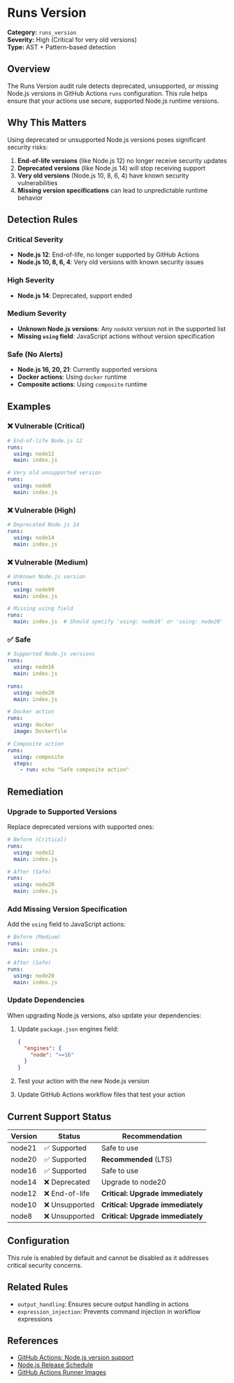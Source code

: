 # Runs Version

**Category:** `runs_version`  
**Severity:** High (Critical for very old versions)  
**Type:** AST + Pattern-based detection

## Overview

The Runs Version audit rule detects deprecated, unsupported, or missing Node.js versions in GitHub Actions `runs` configuration. This rule helps ensure that your actions use secure, supported Node.js runtime versions.

## Why This Matters

Using deprecated or unsupported Node.js versions poses significant security risks:

1. **End-of-life versions** (like Node.js 12) no longer receive security updates
2. **Deprecated versions** (like Node.js 14) will stop receiving support
3. **Very old versions** (Node.js 10, 8, 6, 4) have known security vulnerabilities
4. **Missing version specifications** can lead to unpredictable runtime behavior

## Detection Rules

### Critical Severity

- **Node.js 12**: End-of-life, no longer supported by GitHub Actions
- **Node.js 10, 8, 6, 4**: Very old versions with known security issues

### High Severity

- **Node.js 14**: Deprecated, support ended

### Medium Severity

- **Unknown Node.js versions**: Any `nodeXX` version not in the supported list
- **Missing `using` field**: JavaScript actions without version specification

### Safe (No Alerts)

- **Node.js 16, 20, 21**: Currently supported versions
- **Docker actions**: Using `docker` runtime
- **Composite actions**: Using `composite` runtime

## Examples

### ❌ Vulnerable (Critical)

```yaml
# End-of-life Node.js 12
runs:
  using: node12
  main: index.js

# Very old unsupported version
runs:
  using: node8
  main: index.js
```

### ❌ Vulnerable (High)

```yaml
# Deprecated Node.js 14
runs:
  using: node14
  main: index.js
```

### ❌ Vulnerable (Medium)

```yaml
# Unknown Node.js version
runs:
  using: node99
  main: index.js

# Missing using field
runs:
  main: index.js  # Should specify 'using: node16' or 'using: node20'
```

### ✅ Safe

```yaml
# Supported Node.js versions
runs:
  using: node16
  main: index.js

runs:
  using: node20
  main: index.js

# Docker action
runs:
  using: docker
  image: Dockerfile

# Composite action
runs:
  using: composite
  steps:
    - run: echo "Safe composite action"
```

## Remediation

### Upgrade to Supported Versions

Replace deprecated versions with supported ones:

```yaml
# Before (Critical)
runs:
  using: node12
  main: index.js

# After (Safe)
runs:
  using: node20
  main: index.js
```

### Add Missing Version Specification

Add the `using` field to JavaScript actions:

```yaml
# Before (Medium)
runs:
  main: index.js

# After (Safe)
runs:
  using: node20
  main: index.js
```

### Update Dependencies

When upgrading Node.js versions, also update your dependencies:

1. Update `package.json` engines field:
   ```json
   {
     "engines": {
       "node": ">=16"
     }
   }
   ```

2. Test your action with the new Node.js version
3. Update GitHub Actions workflow files that test your action

## Current Support Status

| Version | Status | Recommendation |
|---------|---------|----------------|
| node21 | ✅ Supported | Safe to use |
| node20 | ✅ Supported | **Recommended** (LTS) |
| node16 | ✅ Supported | Safe to use |
| node14 | ❌ Deprecated | Upgrade to node20 |
| node12 | ❌ End-of-life | **Critical: Upgrade immediately** |
| node10 | ❌ Unsupported | **Critical: Upgrade immediately** |
| node8 | ❌ Unsupported | **Critical: Upgrade immediately** |

## Configuration

This rule is enabled by default and cannot be disabled as it addresses critical security concerns.

## Related Rules

- `output_handling`: Ensures secure output handling in actions
- `expression_injection`: Prevents command injection in workflow expressions

## References

- [GitHub Actions: Node.js version support](https://docs.github.com/en/actions/creating-actions/metadata-syntax-for-github-actions#runs-for-javascript-actions)
- [Node.js Release Schedule](https://nodejs.org/en/about/releases/)
- [GitHub Actions Runner Images](https://github.com/actions/runner-images) 